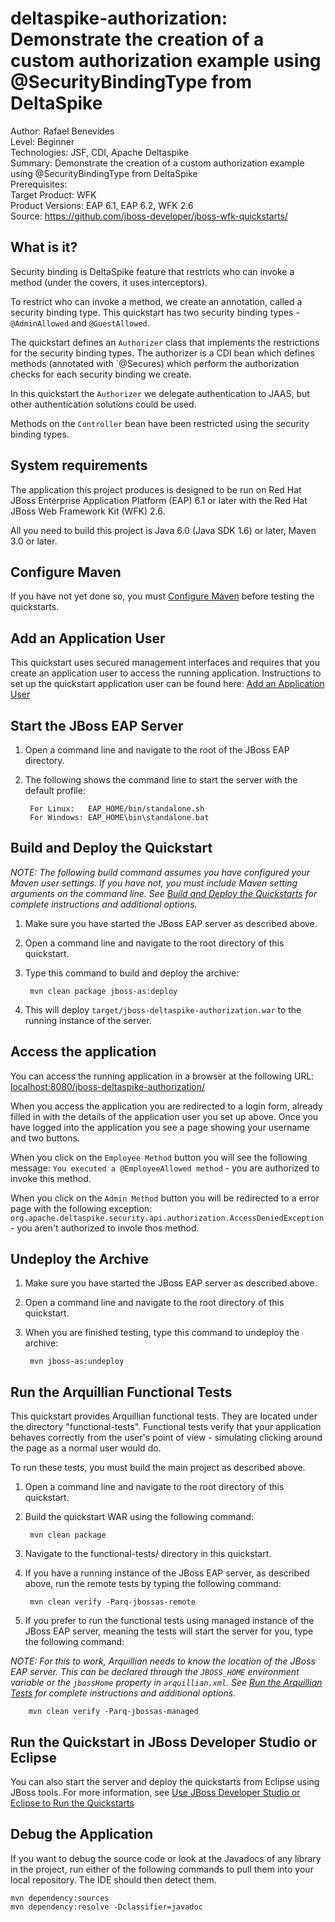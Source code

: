 deltaspike-authorization: Demonstrate the creation of a custom authorization example using @SecurityBindingType from DeltaSpike
======================================================
Author: Rafael Benevides  
Level: Beginner  
Technologies: JSF, CDI, Apache Deltaspike  
Summary: Demonstrate the creation of a custom authorization example using @SecurityBindingType from DeltaSpike  
Prerequisites:   
Target Product: WFK  
Product Versions: EAP 6.1, EAP 6.2, WFK 2.6  
Source: <https://github.com/jboss-developer/jboss-wfk-quickstarts/>  

What is it?
-----------

Security binding is DeltaSpike feature that restricts who can invoke a method (under the covers, it uses interceptors).

To restrict who can invoke a method, we create an annotation, called a security binding type. This quickstart has two security binding types - `@AdminAllowed` and `@GuestAllowed`.

The quickstart defines an `Authorizer` class that implements the restrictions for the security binding types. The authorizer is a CDI bean which defines methods (annotated with `@Secures) which perform the authorization checks for each security binding we create.

In this quickstart the `Authorizer` we delegate authentication to JAAS, but other authentication solutions could be used.

Methods on the `Controller` bean have been restricted using the security binding types.


System requirements
-------------------

The application this project produces is designed to be run on Red Hat JBoss Enterprise Application Platform (EAP) 6.1 or later with the  Red Hat JBoss Web Framework Kit (WFK) 2.6.

All you need to build this project is Java 6.0 (Java SDK 1.6) or later, Maven 3.0 or later.

 
Configure Maven
---------------

If you have not yet done so, you must [Configure Maven](../README.md#configure-maven) before testing the quickstarts.


Add an Application User
----------------
This quickstart uses secured management interfaces and requires that you create an application user to access the running application. Instructions to set up the quickstart application user can be found here: [Add an Application User](../README.md#add-an-application-user)


Start the JBoss EAP Server
-------------------------

1. Open a command line and navigate to the root of the JBoss EAP directory.
2. The following shows the command line to start the server with the default profile:

        For Linux:   EAP_HOME/bin/standalone.sh
        For Windows: EAP_HOME\bin\standalone.bat

Build and Deploy the Quickstart
-------------------------

_NOTE: The following build command assumes you have configured your Maven user settings. If you have not, you must include Maven setting arguments on the command line. See [Build and Deploy the Quickstarts](../README.md#build-and-deploy-the-quickstarts) for complete instructions and additional options._

1. Make sure you have started the JBoss EAP server as described above.
2. Open a command line and navigate to the root directory of this quickstart.
3. Type this command to build and deploy the archive:

        mvn clean package jboss-as:deploy
4. This will deploy `target/jboss-deltaspike-authorization.war` to the running instance of the server.


Access the application
---------------------

You can access the running application in a browser at the following URL: <localhost:8080/jboss-deltaspike-authorization/>

When you access the application you are redirected to a login form, already filled in with the details of the application user you set up above. Once you have logged into the application you see a page showing your username and two buttons. 

When you click on the `Employee Method` button you will see the following message: `You executed a @EmployeeAllowed method` - you are authorized to invoke this method.

When you click on the `Admin Method` button you will be redirected to a error page with the following exception: `org.apache.deltaspike.security.api.authorization.AccessDeniedException` - you aren't authorized to invole thos method.
        
Undeploy the Archive
--------------------

1. Make sure you have started the JBoss EAP server as described above.
2. Open a command line and navigate to the root directory of this quickstart.
3. When you are finished testing, type this command to undeploy the archive:

        mvn jboss-as:undeploy

Run the Arquillian Functional Tests
-----------------------------------

This quickstart provides Arquillian functional tests. They are located under the directory "functional-tests". Functional tests verify that your application behaves correctly from the user's point of view - simulating clicking around the page as a normal user would do.

To run these tests, you must build the main project as described above.

1. Open a command line and navigate to the root directory of this quickstart.
2. Build the quickstart WAR using the following command:

        mvn clean package

3. Navigate to the functional-tests/ directory in this quickstart.
4. If you have a running instance of the JBoss EAP server, as described above, run the remote tests by typing the following command:

        mvn clean verify -Parq-jbossas-remote

5. If you prefer to run the functional tests using managed instance of the JBoss EAP server, meaning the tests will start the server for you, type the following command:

_NOTE: For this to work, Arquillian needs to know the location of the JBoss EAP server. This can be declared through the `JBOSS_HOME` environment variable or the `jbossHome` property in `arquillian.xml`. See [Run the Arquillian Tests](../README.md#run-the-arquillian-tests) for complete instructions and additional options._

        mvn clean verify -Parq-jbossas-managed


Run the Quickstart in JBoss Developer Studio or Eclipse
-------------------------------------

You can also start the server and deploy the quickstarts from Eclipse using JBoss tools. For more information, see [Use JBoss Developer Studio or Eclipse to Run the Quickstarts](../README.md#use-jboss-developer-studio-or-eclipse-to-run-the-quickstarts) 

Debug the Application
------------------------------------

If you want to debug the source code or look at the Javadocs of any library in the project, run either of the following commands to pull them into your local repository. The IDE should then detect them.

    mvn dependency:sources
    mvn dependency:resolve -Dclassifier=javadoc

